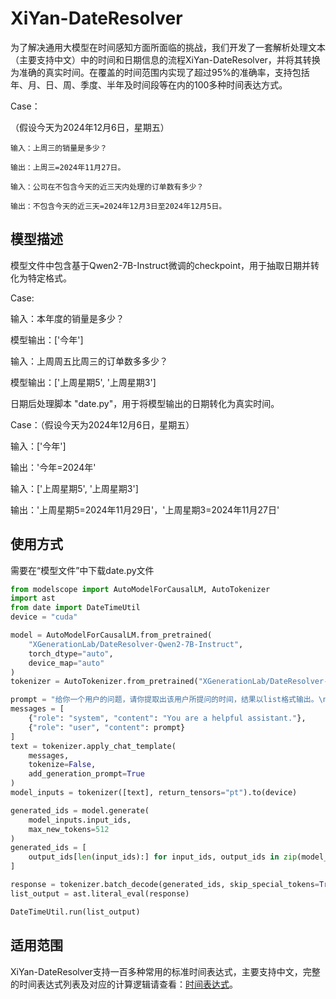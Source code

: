 # XiYan-DateResolver
为了解决通用大模型在时间感知方面所面临的挑战，我们开发了一套解析处理文本（主要支持中文）中的时间和日期信息的流程XiYan-DateResolver，并将其转换为准确的真实时间。在覆盖的时间范围内实现了超过95%的准确率，支持包括年、月、日、周、季度、半年及时间段等在内的100多种时间表达方式。

Case：

（假设今天为2024年12月6日，星期五）

```text
输入：上周三的销量是多少？

输出：上周三=2024年11月27日。
```

```text
输入：公司在不包含今天的近三天内处理的订单数有多少？

输出：不包含今天的近三天=2024年12月3日至2024年12月5日。
```

## 模型描述
模型文件中包含基于Qwen2-7B-Instruct微调的checkpoint，用于抽取日期并转化为特定格式。

Case:

输入：本年度的销量是多少？

模型输出：['今年']

输入：上周周五比周三的订单数多多少？

模型输出：['上周星期5', '上周星期3']

日期后处理脚本 "date.py"，用于将模型输出的日期转化为真实时间。

Case：（假设今天为2024年12月6日，星期五）

输入：['今年']

输出：'今年=2024年'

输入：['上周星期5', '上周星期3']

输出：'上周星期5=2024年11月29日'，'上周星期3=2024年11月27日'

## 使用方式
需要在“模型文件”中下载date.py文件
```python
from modelscope import AutoModelForCausalLM, AutoTokenizer
import ast
from date import DateTimeUtil
device = "cuda"

model = AutoModelForCausalLM.from_pretrained(
    "XGenerationLab/DateResolver-Qwen2-7B-Instruct",
    torch_dtype="auto",
    device_map="auto"
)
tokenizer = AutoTokenizer.from_pretrained("XGenerationLab/DateResolver-Qwen2-7B-Instruct")

prompt = "给你一个用户的问题，请你提取出该用户所提问的时间，结果以list格式输出。\n\n【用户问题】\n上周三和上周五的销量是多少？\n\n【回答】\n"
messages = [
    {"role": "system", "content": "You are a helpful assistant."},
    {"role": "user", "content": prompt}
]
text = tokenizer.apply_chat_template(
    messages,
    tokenize=False,
    add_generation_prompt=True
)
model_inputs = tokenizer([text], return_tensors="pt").to(device)

generated_ids = model.generate(
    model_inputs.input_ids,
    max_new_tokens=512
)
generated_ids = [
    output_ids[len(input_ids):] for input_ids, output_ids in zip(model_inputs.input_ids, generated_ids)
]

response = tokenizer.batch_decode(generated_ids, skip_special_tokens=True)[0]
list_output = ast.literal_eval(response)

DateTimeUtil.run(list_output)
```


## 适用范围

XiYan-DateResolver支持一百多种常用的标准时间表达式，主要支持中文，完整的时间表达式列表及对应的计算逻辑请查看：[时间表达式](https://github.com/XGenerationLab/XiYan-DateResolver/blob/main/%E6%97%B6%E9%97%B4%E8%A1%A8%E8%BE%BE%E5%BC%8F.xlsx)。


